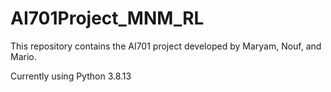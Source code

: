# AI701Project_MNM_RL
This repository contains the AI701 project developed by Maryam, Nouf, and Mario.

Currently using Python 3.8.13
